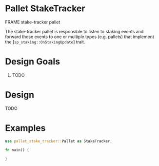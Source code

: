 # Pallet StakeTracker

FRAME stake-tracker pallet  

The stake-tracker pallet is responsible to listen to staking events and forward those events to
one or multiple types (e.g. pallets) that implement the [`sp_staking::OnStakingUpdate`] trait.

# Design Goals

1. TODO

# Design

TODO

# Examples

```rust
use pallet_stake_tracker::Pallet as StakeTracker;

fn main() {

}
```

